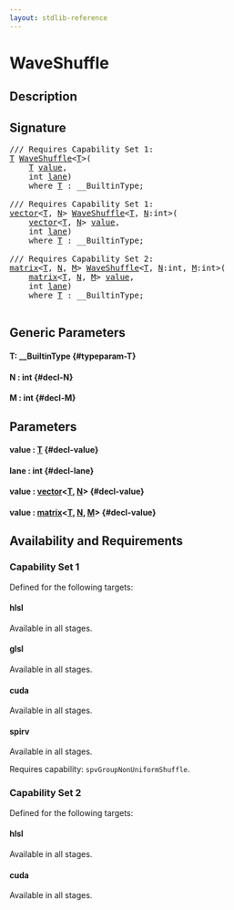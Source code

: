 ```yaml
---
layout: stdlib-reference
---
```


# WaveShuffle

## Description





## Signature 

<pre>
/// Requires Capability Set 1:
<a href="/stdlib-reference/global-decls/waveshuffle-04#typeparam-T" class="code_type">T</a> <a href="/stdlib-reference/global-decls/waveshuffle-04">WaveShuffle</a>&lt;<a href="/stdlib-reference/global-decls/waveshuffle-04#typeparam-T" class="code_type">T</a>&gt;(
    <a href="/stdlib-reference/global-decls/waveshuffle-04#typeparam-T" class="code_type">T</a> <a href="/stdlib-reference/global-decls/waveshuffle-04#decl-value" class="code_param">value</a>,
    <span class="code_keyword">int</span> <a href="/stdlib-reference/global-decls/waveshuffle-04#decl-lane" class="code_param">lane</a>)
    <span class='code_keyword'>where</span> <a href="/stdlib-reference/global-decls/waveshuffle-04#typeparam-T" class="code_type">T</a> : __BuiltinType;

/// Requires Capability Set 1:
<a href="/stdlib-reference/types/vector/index" class="code_type">vector</a>&lt;<a href="/stdlib-reference/global-decls/waveshuffle-04#typeparam-T" class="code_type">T</a>, <a href="/stdlib-reference/global-decls/waveshuffle-04#decl-N" class="code_var">N</a>&gt; <a href="/stdlib-reference/global-decls/waveshuffle-04">WaveShuffle</a>&lt;<a href="/stdlib-reference/global-decls/waveshuffle-04#typeparam-T" class="code_type">T</a>, <a href="/stdlib-reference/global-decls/waveshuffle-04#decl-N" class="code_var">N</a>:<span class="code_keyword">int</span>&gt;(
    <a href="/stdlib-reference/types/vector/index" class="code_type">vector</a>&lt;<a href="/stdlib-reference/global-decls/waveshuffle-04#typeparam-T" class="code_type">T</a>, <a href="/stdlib-reference/global-decls/waveshuffle-04#decl-N" class="code_var">N</a>&gt; <a href="/stdlib-reference/global-decls/waveshuffle-04#decl-value" class="code_param">value</a>,
    <span class="code_keyword">int</span> <a href="/stdlib-reference/global-decls/waveshuffle-04#decl-lane" class="code_param">lane</a>)
    <span class='code_keyword'>where</span> <a href="/stdlib-reference/global-decls/waveshuffle-04#typeparam-T" class="code_type">T</a> : __BuiltinType;

/// Requires Capability Set 2:
<a href="/stdlib-reference/types/matrix/index" class="code_type">matrix</a>&lt;<a href="/stdlib-reference/global-decls/waveshuffle-04#typeparam-T" class="code_type">T</a>, <a href="/stdlib-reference/global-decls/waveshuffle-04#decl-N" class="code_var">N</a>, <a href="/stdlib-reference/global-decls/waveshuffle-04#decl-M" class="code_var">M</a>&gt; <a href="/stdlib-reference/global-decls/waveshuffle-04">WaveShuffle</a>&lt;<a href="/stdlib-reference/global-decls/waveshuffle-04#typeparam-T" class="code_type">T</a>, <a href="/stdlib-reference/global-decls/waveshuffle-04#decl-N" class="code_var">N</a>:<span class="code_keyword">int</span>, <a href="/stdlib-reference/global-decls/waveshuffle-04#decl-M" class="code_var">M</a>:<span class="code_keyword">int</span>&gt;(
    <a href="/stdlib-reference/types/matrix/index" class="code_type">matrix</a>&lt;<a href="/stdlib-reference/global-decls/waveshuffle-04#typeparam-T" class="code_type">T</a>, <a href="/stdlib-reference/global-decls/waveshuffle-04#decl-N" class="code_var">N</a>, <a href="/stdlib-reference/global-decls/waveshuffle-04#decl-M" class="code_var">M</a>&gt; <a href="/stdlib-reference/global-decls/waveshuffle-04#decl-value" class="code_param">value</a>,
    <span class="code_keyword">int</span> <a href="/stdlib-reference/global-decls/waveshuffle-04#decl-lane" class="code_param">lane</a>)
    <span class='code_keyword'>where</span> <a href="/stdlib-reference/global-decls/waveshuffle-04#typeparam-T" class="code_type">T</a> : __BuiltinType;

</pre>

## Generic Parameters

#### T: \_\_BuiltinType {#typeparam-T}
#### N  : int {#decl-N}
#### M  : int {#decl-M}

## Parameters

#### value  : [T](/stdlib-reference/global-decls/waveshuffle-04#typeparam-T) {#decl-value}
#### lane  : int {#decl-lane}
#### value  : [vector](/stdlib-reference/types/vector/index)\<[T](/stdlib-reference/types/vector/index#typeparam-T), [N](/stdlib-reference/types/vector/index#decl-N)\> {#decl-value}
#### value  : [matrix](/stdlib-reference/types/matrix/index)\<[T](/stdlib-reference/types/matrix/t-0), [N](/stdlib-reference/types/matrix/index#decl-N), [M](/stdlib-reference/types/matrix/index#decl-M)\> {#decl-value}

## Availability and Requirements

### Capability Set 1

Defined for the following targets:

#### hlsl
Available in all stages.

#### glsl
Available in all stages.

#### cuda
Available in all stages.

#### spirv
Available in all stages.

Requires capability: `spvGroupNonUniformShuffle`.

### Capability Set 2

Defined for the following targets:

#### hlsl
Available in all stages.

#### cuda
Available in all stages.



